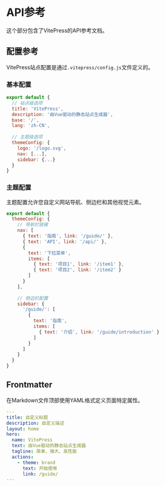 # API参考

这个部分包含了VitePress的API参考文档。

## 配置参考

VitePress站点配置是通过`.vitepress/config.js`文件定义的。

### 基本配置

```js
export default {
  // 站点级选项
  title: 'VitePress',
  description: '由Vue驱动的静态站点生成器',
  base: '/',
  lang: 'zh-CN',
  
  // 主题级选项
  themeConfig: {
    logo: '/logo.svg',
    nav: [...],
    sidebar: {...}
  }
}
```

### 主题配置

主题配置允许您自定义网站导航、侧边栏和其他视觉元素。

```js
export default {
  themeConfig: {
    // 导航栏链接
    nav: [
      { text: '指南', link: '/guide/' },
      { text: 'API', link: '/api/' },
      {
        text: '下拉菜单',
        items: [
          { text: '项目1', link: '/item1' },
          { text: '项目2', link: '/item2' }
        ]
      }
    ],
    
    // 侧边栏配置
    sidebar: {
      '/guide/': [
        {
          text: '指南',
          items: [
            { text: '介绍', link: '/guide/introduction' }
          ]
        }
      ]
    }
  }
}
```

## Frontmatter

在Markdown文件顶部使用YAML格式定义页面特定属性。

```yaml
---
title: 自定义标题
description: 自定义描述
layout: home
hero:
  name: VitePress
  text: 由Vue驱动的静态站点生成器
  tagline: 简单、强大、高性能
  actions:
    - theme: brand
      text: 开始使用
      link: /guide/
---
``` 